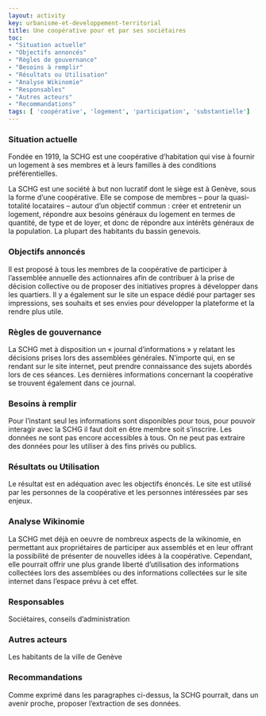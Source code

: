```yaml
---
layout: activity
key: urbanisme-et-developpement-territorial
title: Une coopérative pour et par ses sociétaires
toc:
- "Situation actuelle"
- "Objectifs annoncés"
- "Règles de gouvernance"
- "Besoins à remplir"
- "Résultats ou Utilisation"
- "Analyse Wikinomie"
- "Responsables"
- "Autres acteurs"
- "Recommandations"
tags: [ 'coopérative', 'logement', 'participation', 'substantielle']
---
```


### Situation actuelle

Fondée en 1919, la SCHG est une coopérative d’habitation qui vise à fournir un logement à ses membres et à leurs familles à des conditions préférentielles.

La SCHG est une société à but non lucratif dont le siège est à Genève, sous la forme d’une coopérative. Elle se compose de membres – pour la quasi-totalité locataires – autour d’un objectif commun : créer et entretenir un logement, répondre aux besoins généraux du logement en termes de quantité, de type et de loyer, et donc de répondre aux intérêts généraux de la population. La plupart des habitants du bassin genevois.


### Objectifs annoncés

Il est proposé à tous les membres de la coopérative de participer à l’assemblée annuelle des actionnaires afin de contribuer à la prise de décision collective ou de proposer des initiatives propres à développer dans les quartiers.
Il y a également sur le site un espace dédié pour partager ses impressions, ses souhaits et ses envies pour développer la plateforme et la rendre plus utile.


### Règles de gouvernance

La SCHG met à disposition un « journal d’informations » y relatant les décisions prises lors des assemblées générales. N’importe qui, en se rendant sur le site internet, peut prendre connaissance des sujets abordés lors de ces séances. Les dernières informations concernant la coopérative se trouvent également dans ce journal.


### Besoins à remplir

Pour l’instant seul les informations sont disponibles pour tous, pour pouvoir interagir avec la SCHG il faut doit en être membre soit s’inscrire. Les données ne sont pas encore accessibles à tous. On ne peut pas extraire des données pour les utiliser à des fins privés ou publics.


### Résultats ou Utilisation

Le résultat est en adéquation avec les objectifs énoncés. Le site est utilisé par les personnes de la coopérative et les personnes intéressées par ses enjeux.


### Analyse Wikinomie

La SCHG met déjà en oeuvre de nombreux aspects de la wikinomie, en permettant aux propriétaires de participer aux assemblés et en leur offrant la possibilité de présenter de nouvelles idées à la coopérative. Cependant, elle pourrait offrir une plus grande liberté d’utilisation des informations collectées lors des assemblées ou des informations collectées sur le site internet dans l’espace prévu à cet effet.


### Responsables

Sociétaires, conseils d’administration


### Autres acteurs

Les habitants de la ville de Genève


### Recommandations

Comme exprimé dans les paragraphes ci-dessus, la SCHG pourrait, dans un avenir proche, proposer l’extraction de ses données.